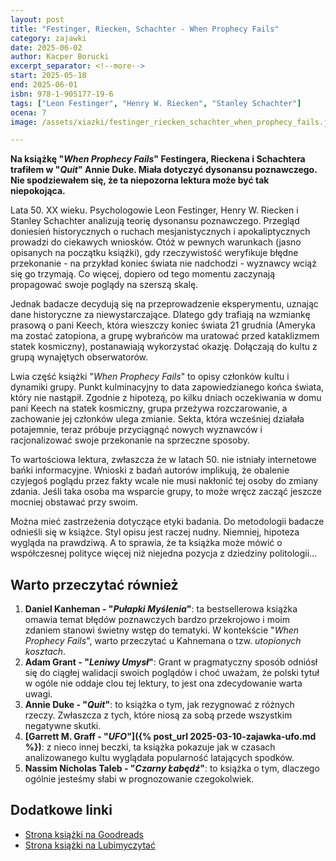 ```yaml
---
layout: post
title: "Festinger, Riecken, Schachter - When Prophecy Fails"
category: zajawki
date: 2025-06-02
author: Kacper Borucki
excerpt_separator: <!--more-->
start: 2025-05-18
end: 2025-06-01
isbn: 978-1-905177-19-6
tags: ["Leon Festinger", "Henry W. Riecken", "Stanley Schachter"]
ocena: 7
image: /assets/xiazki/festinger_riecken_schachter_when_prophecy_fails.jpg

---
```


**Na książkę "*When Prophecy Fails*" Festingera, Rieckena i Schachtera trafiłem w "*Quit*" Annie Duke. Miała dotyczyć dysonansu poznawczego. Nie spodziewałem się, że ta niepozorna lektura może być tak niepokojąca.**

<!--more-->

Lata 50. XX wieku. Psychologowie Leon Festinger, Henry W. Riecken i Stanley Schachter analizują teorię dysonansu poznawczego. Przegląd doniesień historycznych o ruchach mesjanistycznych i apokaliptycznych prowadzi do ciekawych wniosków. Otóż w pewnych warunkach (jasno opisanych na początku książki), gdy rzeczywistość weryfikuje błędne przekonanie - na przykład koniec świata nie nadchodzi - wyznawcy wciąż się go trzymają. Co więcej, dopiero od tego momentu zaczynają propagować swoje poglądy na szerszą skalę.

Jednak badacze decydują się na przeprowadzenie eksperymentu, uznając dane historyczne za niewystarczające. Dlatego gdy trafiają na wzmiankę prasową o pani Keech, która wieszczy koniec świata 21 grudnia (Ameryka ma zostać zatopiona, a grupę wybrańców ma uratować przed kataklizmem statek kosmiczny), postanawiają wykorzystać okazję. Dołączają do kultu z grupą wynajętych obserwatorów.

Lwia część książki "*When Prophecy Fails*" to opisy członków kultu i dynamiki grupy. Punkt kulminacyjny to data zapowiedzianego końca świata, który nie nastąpił. Zgodnie z hipotezą, po kilku dniach oczekiwania w domu pani Keech na statek kosmiczny, grupa przeżywa rozczarowanie, a zachowanie jej członków ulega zmianie. Sekta, która wcześniej działała potajemnie, teraz próbuje przyciągnąć nowych wyznawców i racjonalizować swoje przekonanie na sprzeczne sposoby.

To wartościowa lektura, zwłaszcza że w latach 50. nie istniały internetowe bańki informacyjne. Wnioski z badań autorów implikują, że obalenie czyjegoś poglądu przez fakty wcale nie musi nakłonić tej osoby do zmiany zdania. Jeśli taka osoba ma wsparcie grupy, to może wręcz zacząć jeszcze mocniej obstawać przy swoim.

Można mieć zastrzeżenia dotyczące etyki badania. Do metodologii badacze odnieśli się w książce. Styl opisu jest raczej nudny. Niemniej, hipoteza wygląda na prawdziwą. A to sprawia, że ta książka może mówić o współczesnej polityce więcej niż niejedna pozycja z dziedziny politologii...

## Warto przeczytać również

1. **Daniel Kanheman - "*Pułapki Myślenia*"**: ta bestsellerowa książka omawia temat błędów poznawczych bardzo przekrojowo i moim zdaniem stanowi świetny wstęp do tematyki. W kontekście "*When Prophecy Fails*", warto przeczytać u Kahnemana o tzw. *utopionych kosztach*.
2. **Adam Grant - "*Leniwy Umysł*"**: Grant w pragmatyczny sposób odniósł się do ciągłej walidacji swoich poglądów i choć uważam, że polski tytuł w ogóle nie oddaje clou tej lektury, to jest ona zdecydowanie warta uwagi.
3. **Annie Duke - "*Quit*"**: to książka o tym, jak rezygnować z różnych rzeczy. Zwłaszcza z tych, które niosą za sobą przede wszystkim negatywne skutki.
4. **[Garrett M. Graff - "*UFO*"]({% post_url 2025-03-10-zajawka-ufo.md %})**: z nieco innej beczki, ta książka pokazuje jak w czasach analizowanego kultu wyglądała popularność latających spodków.
5. **Nassim Nicholas Taleb - "*Czarny Łabędź*"**: to książka o tym, dlaczego ogólnie jesteśmy słabi w prognozowanie czegokolwiek.

## Dodatkowe linki

- [Strona książki na Goodreads](https://www.goodreads.com/book/show/4250426-when-prophecy-fails)
- [Strona książki na Lubimyczytać](https://lubimyczytac.pl/ksiazka/5194322/when-prophecy-fails)
